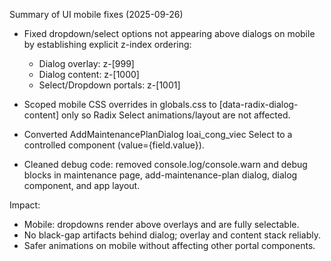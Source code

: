 Summary of UI mobile fixes (2025-09-26)

- Fixed dropdown/select options not appearing above dialogs on mobile by establishing explicit z-index ordering:
  - Dialog overlay: z-[999]
  - Dialog content: z-[1000]
  - Select/Dropdown portals: z-[1001]

- Scoped mobile CSS overrides in globals.css to [data-radix-dialog-content] only so Radix Select animations/layout are not affected.

- Converted AddMaintenancePlanDialog loai_cong_viec Select to a controlled component (value={field.value}).

- Cleaned debug code: removed console.log/console.warn and debug blocks in maintenance page, add-maintenance-plan dialog, dialog component, and app layout.

Impact:
- Mobile: dropdowns render above overlays and are fully selectable.
- No black-gap artifacts behind dialog; overlay and content stack reliably.
- Safer animations on mobile without affecting other portal components.
